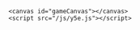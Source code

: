 <!DOCTYPE html>
<html lang="ja">
<head>
  <meta charset="UTF-8">
<meta name="description" content="カップル盛り上がる質問300ゲーム PCスマホタブレット対応で完全無料です">
        <meta name="keywords" content="カップル,盛り上がる,質問,ゲーム">
    <meta name="viewport" content="width=device-width, initial-scale=1.0, user-scalable=no">
  <title>カップル盛り上がる質問300ゲーム</title>
  <link rel="stylesheet" href="/css/y5e.css">
</head>
<body>

    <canvas id="gameCanvas"></canvas>
    <script src="/js/y5e.js"></script>

</body>
</html>
